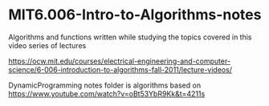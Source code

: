 # MIT6.006-Intro-to-Algorithms-notes

Algorithms and functions written while studying
the topics covered in this video series of lectures

https://ocw.mit.edu/courses/electrical-engineering-and-computer-science/6-006-introduction-to-algorithms-fall-2011/lecture-videos/

DynamicProgramming notes folder is algorithms based on https://www.youtube.com/watch?v=oBt53YbR9Kk&t=4211s

